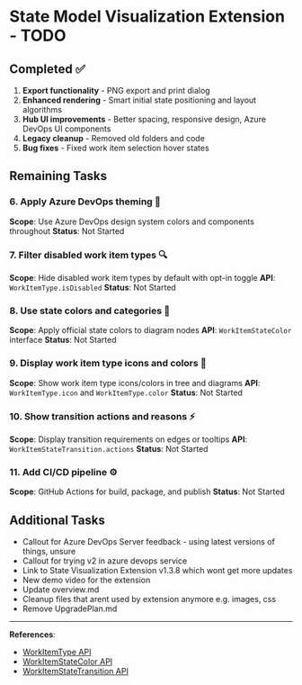 # State Model Visualization Extension - TODO

## Completed ✅
1. **Export functionality** - PNG export and print dialog
2. **Enhanced rendering** - Smart initial state positioning and layout algorithms  
3. **Hub UI improvements** - Better spacing, responsive design, Azure DevOps UI components
4. **Legacy cleanup** - Removed old folders and code
5. **Bug fixes** - Fixed work item selection hover states

## Remaining Tasks

### 6. **Apply Azure DevOps theming** 🎨
**Scope**: Use Azure DevOps design system colors and components throughout
**Status**: Not Started

### 7. **Filter disabled work item types** 🔍  
**Scope**: Hide disabled work item types by default with opt-in toggle
**API**: `WorkItemType.isDisabled`
**Status**: Not Started

### 8. **Use state colors and categories** 🎨
**Scope**: Apply official state colors to diagram nodes
**API**: `WorkItemStateColor` interface
**Status**: Not Started

### 9. **Display work item type icons and colors** 🎯
**Scope**: Show work item type icons/colors in tree and diagrams
**API**: `WorkItemType.icon` and `WorkItemType.color`
**Status**: Not Started

### 10. **Show transition actions and reasons** ⚡
**Scope**: Display transition requirements on edges or tooltips
**API**: `WorkItemStateTransition.actions`
**Status**: Not Started

### 11. **Add CI/CD pipeline** ⚙️
**Scope**: GitHub Actions for build, package, and publish
**Status**: Not Started

## Additional Tasks
- Callout for Azure DevOps Server feedback - using latest versions of things, unsure
- Callout for trying v2 in azure devops service
- Link to State Visualization Extension v1.3.8 which wont get more updates
- New demo video for the extension
- Update overview.md 
- Cleanup files that arent used by extension anymore e.g. images, css
- Remove UpgradePlan.md

---

**References**: 
- [WorkItemType API](https://learn.microsoft.com/en-us/javascript/api/azure-devops-extension-api/workitemtype)
- [WorkItemStateColor API](https://learn.microsoft.com/en-us/javascript/api/azure-devops-extension-api/workitemstatecolor)
- [WorkItemStateTransition API](https://learn.microsoft.com/en-us/javascript/api/azure-devops-extension-api/workitemstatetransition)